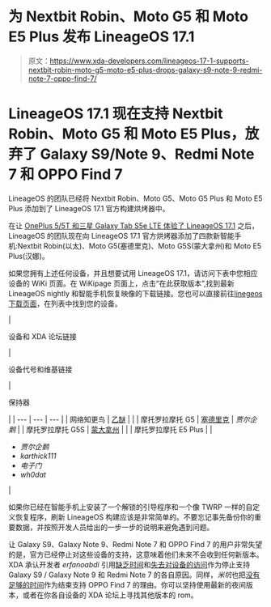 # 为 Nextbit Robin、Moto G5 和 Moto E5 Plus 发布 LineageOS 17.1

> 原文：<https://www.xda-developers.com/lineageos-17-1-supports-nextbit-robin-moto-g5-moto-e5-plus-drops-galaxy-s9-note-9-redmi-note-7-oppo-find-7/>

# LineageOS 17.1 现在支持 Nextbit Robin、Moto G5 和 Moto E5 Plus，放弃了 Galaxy S9/Note 9、Redmi Note 7 和 OPPO Find 7

LineageOS 的团队已经将 Nextbit Robin、Moto G5、Moto G5 Plus 和 Moto E5 Plus 添加到了 LineageOS 17.1 官方构建烘烤器中。

在让 [OnePlus 5/5T 和三星 Galaxy Tab S5e LTE 体验了 LineageOS 17.1](https://www.xda-developers.com/lineageos-17-1-adds-support-oneplus-5-5t-samsung-galaxy-tab-s5e-lte-fairphone-3/) 之后，LineageOS 的团队现在向 LineageOS 17.1 官方烘烤器添加了四款新智能手机:Nextbit Robin(以太)、Moto G5(塞德里克)、Moto G5S(蒙大拿州)和 Moto E5 Plus(汉娜)。

如果您拥有上述任何设备，并且想要试用 LineageOS 17.1，请访问下表中您相应设备的 WiKi 页面。在 WiKipage 页面上，点击“在此获取版本”,找到最新 LineageOS nightly 和智能手机恢复映像的下载链接。您也可以直接前往[linegeos 下载页面](https://download.lineageos.org/)，在列表中找到您的设备。

| 

设备和 XDA 论坛链接

 | 

设备代号和维基链接

 | 

保持器

 |
| --- | --- | --- |
| 网络知更鸟 | [乙醚](https://wiki.lineageos.org/devices/ether/) |  |
| 摩托罗拉摩托 G5 | [塞德里克](https://wiki.lineageos.org/devices/cedric/) | *贾尔企鹅* |
| 摩托罗拉摩托 G5S | [蒙大拿州](https://wiki.lineageos.org/devices/montana/) |  |
| 摩托罗拉摩托 E5 Plus |  | 

*   *贾尔企鹅*
*   *karthick111*
*   *电子门*
*   *wh0dat*

 |

如果你已经在智能手机上安装了一个解锁的引导程序和一个像 TWRP 一样的自定义恢复程序，刷新 LineageOS 构建应该是非常简单的。不要忘记事先备份你的重要数据，并按照开发人员给出的一步一步的说明来避免遇到问题。

让 Galaxy S9、Galaxy Note 9、Redmi Note 7 和 OPPO Find 7 的用户非常失望的是，官方已经停止对这些设备的支持，这意味着他们未来不会收到任何新版本。XDA 承认开发者 *erfanoabdi* 引用[缺乏时间](https://github.com/LineageOS/hudson/commit/e8e261feeb7db9cbf5bc02f8b422fad1ddb17ec9)和[失去对设备的访问](https://github.com/LineageOS/hudson/commit/e0ab0367603cfcb6d83f7aa2536a7589102d2399)作为停止支持 Galaxy S9 / Galaxy Note 9 和 Redmi Note 7 的各自原因。同样，*米坑*也把[没有足够的时间](https://github.com/LineageOS/hudson/commit/03e6f515f7cb1e43984e3f84683902a136c34f8b)作为结束支持 OPPO Find 7 的理由。你可以坚持使用最新的夜间版本，或者在你各自设备的 XDA 论坛上寻找其他版本的 rom。
